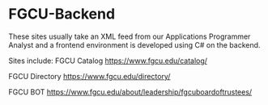 # FGCU-Backend

These sites usually take an XML feed from our Applications Programmer Analyst and a frontend environment is developed using C# on the backend.

Sites include:
FGCU Catalog
https://www.fgcu.edu/catalog/

FGCU Directory
https://www.fgcu.edu/directory/

FGCU BOT
https://www.fgcu.edu/about/leadership/fgcuboardoftrustees/
